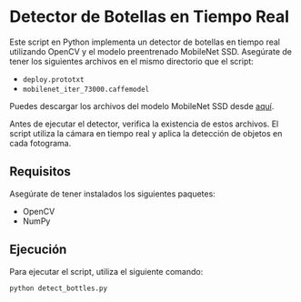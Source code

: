 # Detector de Botellas en Tiempo Real

Este script en Python implementa un detector de botellas en tiempo real utilizando OpenCV y el modelo preentrenado MobileNet SSD. Asegúrate de tener los siguientes archivos en el mismo directorio que el script:

- `deploy.prototxt`
- `mobilenet_iter_73000.caffemodel`

Puedes descargar los archivos del modelo MobileNet SSD desde [aquí](https://github.com/chuanqi305/MobileNet-SSD).

Antes de ejecutar el detector, verifica la existencia de estos archivos. El script utiliza la cámara en tiempo real y aplica la detección de objetos en cada fotograma.

## Requisitos

Asegúrate de tener instalados los siguientes paquetes:

- OpenCV
- NumPy

## Ejecución

Para ejecutar el script, utiliza el siguiente comando:

```bash
python detect_bottles.py
